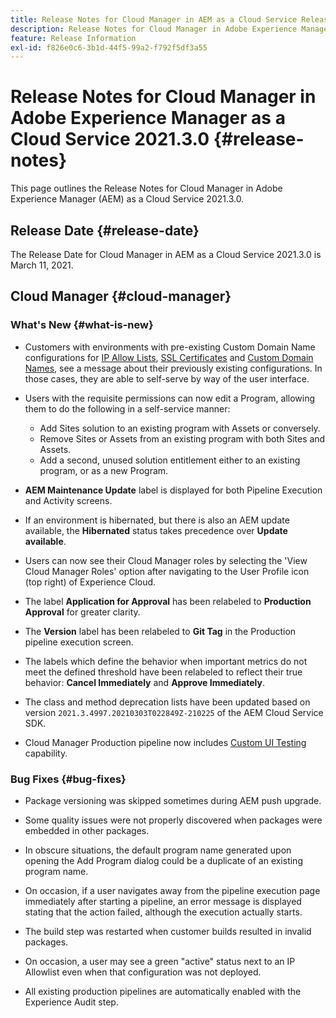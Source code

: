 ```yaml
---
title: Release Notes for Cloud Manager in AEM as a Cloud Service Release 2021.3.0
description: Release Notes for Cloud Manager in Adobe Experience Manager (AEM) as a Cloud Service Release 2021.3.0
feature: Release Information
exl-id: f826e0c6-3b1d-44f5-99a2-f792f5df3a55
---
```

# Release Notes for Cloud Manager in Adobe Experience Manager as a Cloud Service 2021.3.0 {#release-notes}

This page outlines the Release Notes for Cloud Manager in Adobe Experience Manager (AEM) as a Cloud Service 2021.3.0.

## Release Date {#release-date}

The Release Date for Cloud Manager in AEM as a Cloud Service 2021.3.0 is March 11, 2021.

## Cloud Manager {#cloud-manager}

### What's New {#what-is-new}

* Customers with environments with pre-existing Custom Domain Name configurations for [IP Allow Lists](/help/implementing/cloud-manager/ip-allow-lists/managing-ip-allow-lists.md#pre-existing-cdn), [SSL Certificates](/help/implementing/cloud-manager/managing-ssl-certifications/managing-certificates.md#pre-existing-cdn) and [Custom Domain Names](/help/implementing/cloud-manager/custom-domain-names/check-domain-name-status.md#pre-existing-cdn), see a message about their previously existing configurations. In those cases, they are able to self-serve by way of the user interface. 

* Users with the requisite permissions can now edit a Program, allowing them to do the following in a self-service manner: 
   * Add Sites solution to an existing program with Assets or conversely.
   * Remove Sites or Assets from an existing program with both Sites and Assets.
   * Add a second, unused solution entitlement either to an existing program, or as a new Program.

* **AEM Maintenance Update** label is displayed for both Pipeline Execution and Activity screens.

* If an environment is hibernated, but there is also an AEM update available, the **Hibernated** status takes precedence over **Update available**.

* Users can now see their Cloud Manager roles by selecting the 'View Cloud Manager Roles' option after navigating to the User Profile icon (top right) of Experience Cloud. 

* The label **Application for Approval** has been relabeled to **Production Approval** for greater clarity.

* The **Version** label has been relabeled to **Git Tag** in the Production pipeline execution screen.

* The labels which define the behavior when important metrics do not meet the defined threshold have been relabeled to reflect their true behavior: **Cancel Immediately** and **Approve Immediately**.

* The class and method deprecation lists have been updated based on version `2021.3.4997.20210303T022849Z-210225` of the AEM Cloud Service SDK.

* Cloud Manager Production pipeline now includes [Custom UI Testing](/help/implementing/cloud-manager/functional-testing.md#custom-ui-testing) capability.

### Bug Fixes  {#bug-fixes}

* Package versioning was skipped sometimes during AEM push upgrade.

* Some quality issues were not properly discovered when packages were embedded in other packages.

* In obscure situations, the default program name generated upon opening the Add Program dialog could be a duplicate of an existing program name. 

* On occasion, if a user navigates away from the pipeline execution page immediately after starting a pipeline, an error message is displayed stating that the action failed, although the execution actually starts.

* The build step was restarted when customer builds resulted in invalid packages.

* On occasion, a user may see a green "active" status next to an IP Allowlist even when that configuration was not deployed.

* All existing production pipelines are automatically enabled with the Experience Audit step.
